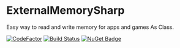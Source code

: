 # ExternalMemorySharp
Easy way to read and write memory for apps and games As Class.

[![CodeFactor](https://www.codefactor.io/repository/github/corrm/externalmemorysharp/badge)](https://www.codefactor.io/repository/github/corrm/externalmemorysharp)
[![Build Status](https://travis-ci.com/CorrM/ExternalMemorySharp.svg?branch=master)](https://travis-ci.com/CorrM/ExternalMemorySharp)
[![NuGet Badge](https://buildstats.info/nuget/ExternalMemorySharp)](https://www.nuget.org/packages/ExternalMemorySharp/)
